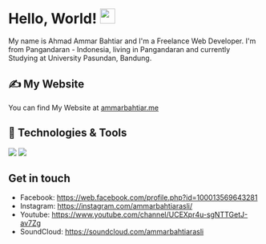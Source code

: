 

# Hello, World! <img src="https://raw.githubusercontent.com/MartinHeinz/MartinHeinz/master/wave.gif" width="30px">

My name is Ahmad Ammar Bahtiar and I'm a Freelance Web Developer. I'm from Pangandaran - Indonesia, living in Pangandaran and currently Studying at University Pasundan, Bandung.

## &#x270d; My Website

You can find My Website at [ammarbahtiar.me](https://ammarbahtiar.me/)

## 🔧 Technologies & Tools
![](https://img.shields.io/badge/Editor-VSCode-blue)
![](https://img.shields.io/badge/OS-Windows11-blue)


## Get in touch
- Facebook: https://web.facebook.com/profile.php?id=100013569643281
- Instagram: https://instagram.com/ammarbahtiarasli/
- Youtube: https://www.youtube.com/channel/UCEXpr4u-sgNTTGetJ-av7Zg
- SoundCloud: https://soundcloud.com/ammarbahtiarasli
